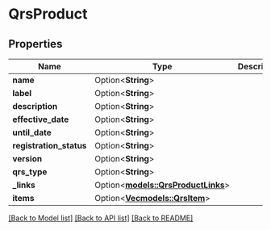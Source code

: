 # QrsProduct

## Properties

Name | Type | Description | Notes
------------ | ------------- | ------------- | -------------
**name** | Option<**String**> |  | [optional]
**label** | Option<**String**> |  | [optional]
**description** | Option<**String**> |  | [optional]
**effective_date** | Option<**String**> |  | [optional]
**until_date** | Option<**String**> |  | [optional]
**registration_status** | Option<**String**> |  | [optional]
**version** | Option<**String**> |  | [optional]
**qrs_type** | Option<**String**> |  | [optional]
**_links** | Option<[**models::QrsProductLinks**](QrsProductLinks.md)> |  | [optional]
**items** | Option<[**Vec<models::QrsItem>**](QrsItem.md)> |  | [optional]

[[Back to Model list]](../README.md#documentation-for-models) [[Back to API list]](../README.md#documentation-for-api-endpoints) [[Back to README]](../README.md)


